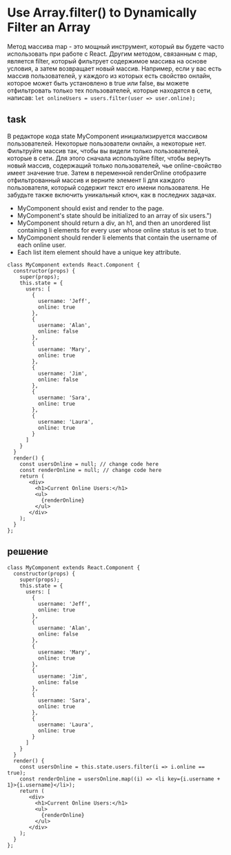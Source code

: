 # Use Array.filter() to Dynamically Filter an Array

Метод массива map - это мощный инструмент, который вы будете часто использовать при работе с React. Другим методом, связанным с map, является filter, который фильтрует содержимое массива на основе условия, а затем возвращает новый массив. Например, если у вас есть массив пользователей, у каждого из которых есть свойство онлайн, которое может быть установлено в true или false, вы можете отфильтровать только тех пользователей, которые находятся в сети, написав:
```let onlineUsers = users.filter(user => user.online);```

## task

В редакторе кода state MyComponent инициализируется массивом пользователей. Некоторые пользователи онлайн, а некоторые нет. Фильтруйте массив так, чтобы вы видели только пользователей, которые в сети. Для этого сначала используйте filter, чтобы вернуть новый массив, содержащий только пользователей, чье online-свойство имеет значение true. Затем в переменной renderOnline отобразите отфильтрованный массив и верните элемент li для каждого пользователя, который содержит текст его имени пользователя. Не забудьте также включить уникальный ключ, как в последних задачах.

* MyComponent should exist and render to the page.
* MyComponent's state should be initialized to an array of six users.")
* MyComponent should return a div, an h1, and then an unordered list containing li elements for every user whose online status is set to true.
* MyComponent should render li elements that contain the username of each online user.
* Each list item element should have a unique key attribute.
```
class MyComponent extends React.Component {
  constructor(props) {
    super(props);
    this.state = {
      users: [
        {
          username: 'Jeff',
          online: true
        },
        {
          username: 'Alan',
          online: false
        },
        {
          username: 'Mary',
          online: true
        },
        {
          username: 'Jim',
          online: false
        },
        {
          username: 'Sara',
          online: true
        },
        {
          username: 'Laura',
          online: true
        }
      ]
    }
  }
  render() {
    const usersOnline = null; // change code here
    const renderOnline = null; // change code here
    return (
       <div>
         <h1>Current Online Users:</h1>
         <ul>
           {renderOnline}
         </ul>
       </div>
    );
  }
};
```
## решение

```
class MyComponent extends React.Component {
  constructor(props) {
    super(props);
    this.state = {
      users: [
        {
          username: 'Jeff',
          online: true
        },
        {
          username: 'Alan',
          online: false
        },
        {
          username: 'Mary',
          online: true
        },
        {
          username: 'Jim',
          online: false
        },
        {
          username: 'Sara',
          online: true
        },
        {
          username: 'Laura',
          online: true
        }
      ]
    }
  }
  render() {
    const usersOnline = this.state.users.filter(i => i.online == true); 
    const renderOnline = usersOnline.map((i) => <li key={i.username + 1}>{i.username}</li>);
    return (
       <div>
         <h1>Current Online Users:</h1>
         <ul>
           {renderOnline}
         </ul>
       </div>
    );
  }
};
```
